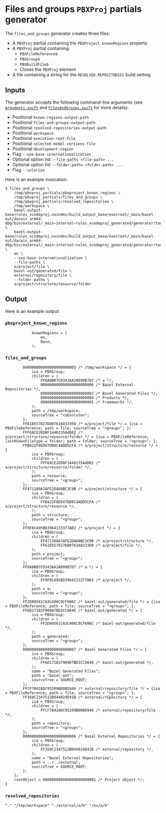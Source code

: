 # Files and groups `PBXProj` partials generator

The `files_and_groups` generator creates three files:

- A `PBXProj` partial containing the `PBXProject.knownRegions` property
- A `PBXProj` partial containing:
	- `PBXFileReference`s
	- `PBXGroup`s
	- `PBXBuildFile`s
	- Closes the `PBXProj` element
- A file containing a string for the `RESOLVED_REPOSITORIES` build setting

## Inputs

The generator accepts the following command-line arguments (see
[`Arguments.swift`](src/Generator/Arguments.swift) and
[`FilesAndGroups.swift`](src/FilesAndGroups.swift) for more details):

- Positional `known-regions-output-path`
- Positional `files-and-groups-output-path`
- Positional `resolved-repositories-output-path`
- Positional `workspace`
- Positional `execution-root-file`
- Positional `selected-model-versions-file`
- Positional `development-region`
- Flag `--use-base-internationalization`
- Optional option list `--file-paths <file-path> ...`
- Optional option list `--folder-paths <folder-path> ...`
- Flag `--colorize`

Here is an example invocation:

```shell
$ files_and_groups \
    /tmp/pbxproj_partials/pbxproject_known_regions \
    /tmp/pbxproj_partials/files_and_groups \
    /tmp/pbxproj_partials/resolved_repositories \
    /tmp/workspace \
    bazel-output-base/rules_xcodeproj.noindex/build_output_base/execroot/_main/bazel-out/darwin_arm64-dbg/bin/external/_main~internal~rules_xcodeproj_generated/generator/tools/generators/xcodeproj/xcodeproj_execution_root_file \
    bazel-output-base/rules_xcodeproj.noindex/build_output_base/execroot/_main/bazel-out/darwin_arm64-dbg/bin/external/_main~internal~rules_xcodeproj_generated/generator/tools/generators/xcodeproj/xcodeproj_selected_model_versions_file \
	en \
	--use-base-internationalization \
	--file-paths \
	a/project/file \
	bazel-out/generated/file \
	external/repository/file \
	--folder-paths \
	a/project/structure/resource/folder
```

## Output

Here is an example output:

### `pbxproject_known_regions`

```
			knownRegions = (
				en,
				Base,
			);

```

### `files_and_groups`

```
		000000000000000000000003 /* /tmp/workspace */ = {
			isa = PBXGroup;
			children = (
				FF8A8BB7CD343AA2AD99B7D7 /* a */,
				000000000000000000000006 /* Bazel External Repositories */,
				000000000000000000000007 /* Bazel Generated Files */,
				000000000000000000000004 /* Products */,
				000000000000000000000005 /* Frameworks */,
			);
			path = /tmp/workspace;
			sourceTree = "<absolute>";
		};
		FF618557827D807616833360 /* a/project/file */ = {isa = PBXFileReference; path = file; sourceTree = "<group>"; };
		FFF68CE2ED8F1446235A4DB2 /* a/project/structure/resource/folder */ = {isa = PBXFileReference; lastKnownFileType = folder; path = folder; sourceTree = "<group>"; };
		FFB422F0ED47DD0C4ADD5CFA /* a/project/structure/resource */ = {
			isa = PBXGroup;
			children = (
				FFF68CE2ED8F1446235A4DB2 /* a/project/structure/resource/folder */,
			);
			path = resource;
			sourceTree = "<group>";
		};
		FF471380A7AFE2DA60BC3C9B /* a/project/structure */ = {
			isa = PBXGroup;
			children = (
				FFB422F0ED47DD0C4ADD5CFA /* a/project/structure/resource */,
			);
			path = structure;
			sourceTree = "<group>";
		};
		FF9F0CA95BD3964133377AB3 /* a/project */ = {
			isa = PBXGroup;
			children = (
				FF471380A7AFE2DA60BC3C9B /* a/project/structure */,
				FF618557827D807616833360 /* a/project/file */,
			);
			path = project;
			sourceTree = "<group>";
		};
		FF8A8BB7CD343AA2AD99B7D7 /* a */ = {
			isa = PBXGroup;
			children = (
				FF9F0CA95BD3964133377AB3 /* a/project */,
			);
			path = a;
			sourceTree = "<group>";
		};
		FF2D89561CA3C406C9CF606C /* bazel-out/generated/file */ = {isa = PBXFileReference; path = file; sourceTree = "<group>"; };
		FF6D171B1F90907BD3CC8646 /* bazel-out/generated */ = {
			isa = PBXGroup;
			children = (
				FF2D89561CA3C406C9CF606C /* bazel-out/generated/file */,
			);
			path = generated;
			sourceTree = "<group>";
		};
		000000000000000000000007 /* Bazel Generated Files */ = {
			isa = PBXGroup;
			children = (
				FF6D171B1F90907BD3CC8646 /* bazel-out/generated */,
			);
			name = "Bazel Generated Files";
			path = "bazel-out";
			sourceTree = SOURCE_ROOT;
		};
		FFCF7B42ADC95209BD08D946 /* external/repository/file */ = {isa = PBXFileReference; path = file; sourceTree = "<group>"; };
		FF350C2347512B944024D41B /* external/repository */ = {
			isa = PBXGroup;
			children = (
				FFCF7B42ADC95209BD08D946 /* external/repository/file */,
			);
			path = repository;
			sourceTree = "<group>";
		};
		000000000000000000000006 /* Bazel External Repositories */ = {
			isa = PBXGroup;
			children = (
				FF350C2347512B944024D41B /* external/repository */,
			);
			name = "Bazel External Repositories";
			path = ../../external;
			sourceTree = SOURCE_ROOT;
		};
	};
	rootObject = 000000000000000000000001 /* Project object */;
}

```

### `resolved_repositories`

```
"." "/tmp/workspace" "./external/a/b" "/ex/a/b"

```
